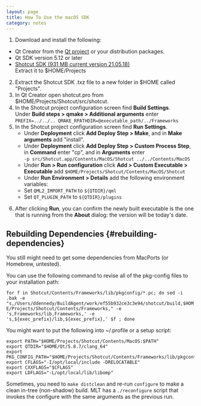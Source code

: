 ```yaml
---
layout: page
title: How To Use the macOS SDK
category: notes
---
```


1. Download and install the following:
  - Qt Creator from the [Qt project](https://www.qt.io/download-open-source/) or your distribution packages.
  - Qt SDK version 5.12 or later
  - [Shotcut SDK (931 MB current version 21.05.18)](https://s3.amazonaws.com/builds.us.meltytech/shotcut/shotcut-macos-sdk-210518.txz)  
    Extract it to $HOME/Projects

2. Extract the Shotcut SDK .txz file to a new folder in $HOME called "Projects".
3. In Qt Creator open shotcut.pro from $HOME/Projects/Shotcut/src/shotcut.
4. In the Shotcut project configuration screen find **Build Settings**.  
   Under **Build steps &gt; qmake &gt; Additional arguments** enter  
   `PREFIX=../../.. QMAKE_RPATHDIR=@executable_path/../Frameworks`
5. In the Shotcut project configuration screen find **Run Settings**.  
   - Under **Deployment** click **Add Deploy Step &gt; Make**, and in **Make arguments** add "install".  
   - Under **Deployment** click **Add Deploy Step &gt; Custom Process Step**,
     in **Command** enter "cp", and in **Arguments** enter  
     `-p src/Shotcut.app/Contents/MacOS/Shotcut ../../Contents/MacOS`
   - Under **Run &gt; Run configuration** click **Add &gt; Custom Executable &gt; Executable** add   `$HOME/Projects/Shotcut/Contents/MacOS/Shotcut`
   - Under **Run Environment &gt; Details** add the following environment variables:
   - Set `QML2_IMPORT_PATH` to `${QTDIR}/qml`
   - Set `QT_PLUGIN_PATH` to `${QTDIR}/plugins`

<!--
     - Set `MLT_DATA` to `${HOME}/Projects/Shotcut/src/mlt/src/modules`
     - Set `MLT_PRESETS_PATH` to `${HOME}/Projects/Shotcut/src/mlt/presets`
     - Set `MLT_PROFILES_PATH` to `${HOME}/Projects/Shotcut/src/mlt/profiles`
     - Set `MLT_REPOSITORY` to `${HOME}/Projects/Shotcut/src/mlt/src/modules`
-->

6. After clicking **Run**, you can confirm the newly built executable is the one
   that is running from the **About** dialog: the version will be today's date.


Rebuilding Dependencies {#rebuilding-dependencies}
-----------------------

You still might need to get some dependencies from MacPorts (or Homebrew, untested).

You can use the following command to revise all of the pkg-config files to
your installation path:

`for f in Shotcut/Contents/Frameworks/lib/pkgconfig/*.pc; do sed -i .bak -e "s,/Users/ddennedy/BuildAgent/work/ef55b932ce3c3e94/shotcut/build,$HOME/Projects/Shotcut/Contents/Frameworks," -e 's,Frameworks/lib,Frameworks,' -e 's,${exec_prefix}/lib,${exec_prefix},' $f ; done`

You might want to put the following into ~/.profile or a setup script:

```
export PATH="$HOME/Projects/Shotcut/Contents/MacOS:$PATH"
export QTDIR="$HOME/Qt/5.8.7/clang_64"
export PKG_CONFIG_PATH="$HOME/Projects/Shotcut/Contents/Frameworks/lib/pkgconfig"
export CFLAGS="-I/opt/local/include -DRELOCATABLE"
export CXXFLAGS="$CFLAGS"
export LDFLAGS="-L/opt/local/lib/libomp"
```

Sometimes, you need to `make distclean` and re-run `configure` to make a clean
in-tree (non-shadow) build. MLT has a `./reconfigure` script that invokes the
configure with the same arguments as the previous run.
